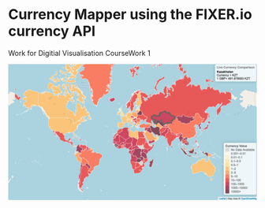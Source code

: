 # Currency Mapper using the FIXER.io currency API

Work for Digitial Visualisation CourseWork 1

![Figure 1.](https://github.com/Thomasjkeel/currency_mapper/blob/master/examples/example.png)

